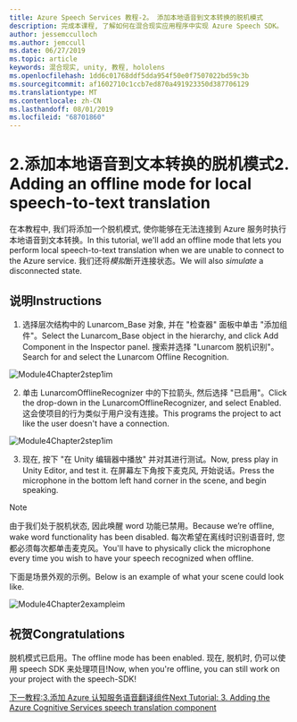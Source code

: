 ```yaml
---
title: Azure Speech Services 教程-2。 添加本地语音到文本转换的脱机模式
description: 完成本课程, 了解如何在混合现实应用程序中实现 Azure Speech SDK。
author: jessemcculloch
ms.author: jemccull
ms.date: 06/27/2019
ms.topic: article
keywords: 混合现实, unity, 教程, hololens
ms.openlocfilehash: 1dd6c01768ddf5dda954f50e0f7507022bd59c3b
ms.sourcegitcommit: af1602710c1ccb7ed870a491923350d387706129
ms.translationtype: MT
ms.contentlocale: zh-CN
ms.lasthandoff: 08/01/2019
ms.locfileid: "68701860"
---
```

# <a name="2-adding-an-offline-mode-for-local-speech-to-text-translation"></a><span data-ttu-id="e3604-105">2.添加本地语音到文本转换的脱机模式</span><span class="sxs-lookup"><span data-stu-id="e3604-105">2. Adding an offline mode for local speech-to-text translation</span></span>

<span data-ttu-id="e3604-106">在本教程中, 我们将添加一个脱机模式, 使你能够在无法连接到 Azure 服务时执行本地语音到文本转换。</span><span class="sxs-lookup"><span data-stu-id="e3604-106">In this tutorial, we'll add an offline mode that lets you perform local speech-to-text translation when we are unable to connect to the Azure service.</span></span> <span data-ttu-id="e3604-107">我们还将*模拟*断开连接状态。</span><span class="sxs-lookup"><span data-stu-id="e3604-107">We will also *simulate* a disconnected state.</span></span>

## <a name="instructions"></a><span data-ttu-id="e3604-108">说明</span><span class="sxs-lookup"><span data-stu-id="e3604-108">Instructions</span></span>

1. <span data-ttu-id="e3604-109">选择层次结构中的 Lunarcom_Base 对象, 并在 "检查器" 面板中单击 "添加组件"。</span><span class="sxs-lookup"><span data-stu-id="e3604-109">Select the Lunarcom_Base object in the hierarchy, and click Add Component in the Inspector panel.</span></span> <span data-ttu-id="e3604-110">搜索并选择 "Lunarcom 脱机识别"。</span><span class="sxs-lookup"><span data-stu-id="e3604-110">Search for and select the Lunarcom Offline Recognition.</span></span>

![Module4Chapter2step1im](images/module4chapter2step1im.PNG)

2. <span data-ttu-id="e3604-112">单击 LunarcomOfflineRecognizer 中的下拉箭头, 然后选择 "已启用"。</span><span class="sxs-lookup"><span data-stu-id="e3604-112">Click the drop-down in the LunarcomOfflineRecognizer, and select Enabled.</span></span> <span data-ttu-id="e3604-113">这会使项目的行为类似于用户没有连接。</span><span class="sxs-lookup"><span data-stu-id="e3604-113">This programs the project to act like the user doesn't have a connection.</span></span> 

![Module4Chapter2step1im](images/module4chapter2step2im.PNG)

3. <span data-ttu-id="e3604-115">现在, 按下 "在 Unity 编辑器中播放" 并对其进行测试。</span><span class="sxs-lookup"><span data-stu-id="e3604-115">Now, press play in Unity Editor, and test it.</span></span> <span data-ttu-id="e3604-116">在屏幕左下角按下麦克风, 开始说话。</span><span class="sxs-lookup"><span data-stu-id="e3604-116">Press the microphone in the bottom left hand corner in the scene, and begin speaking.</span></span> 

> [!NOTE]
> <span data-ttu-id="e3604-117">由于我们处于脱机状态, 因此唤醒 word 功能已禁用。</span><span class="sxs-lookup"><span data-stu-id="e3604-117">Because we’re offline, wake word functionality has been disabled.</span></span> <span data-ttu-id="e3604-118">每次希望在离线时识别语音时, 您都必须每次都单击麦克风。</span><span class="sxs-lookup"><span data-stu-id="e3604-118">You'll have to physically click the microphone every time you wish to have your speech recognized when offline.</span></span> 

<span data-ttu-id="e3604-119">下面是场景外观的示例。</span><span class="sxs-lookup"><span data-stu-id="e3604-119">Below is an example of what your scene could look like.</span></span>

![Module4Chapter2exampleim](images/module4chapter2exampleim.PNG)

## <a name="congratulations"></a><span data-ttu-id="e3604-121">祝贺</span><span class="sxs-lookup"><span data-stu-id="e3604-121">Congratulations</span></span>

<span data-ttu-id="e3604-122">脱机模式已启用。</span><span class="sxs-lookup"><span data-stu-id="e3604-122">The offline mode has been enabled.</span></span> <span data-ttu-id="e3604-123">现在, 脱机时, 仍可以使用 speech SDK 来处理项目!</span><span class="sxs-lookup"><span data-stu-id="e3604-123">Now, when you're offline, you can still work on your project with the speech-SDK!</span></span> 


[<span data-ttu-id="e3604-124">下一教程:3.添加 Azure 认知服务语音翻译组件</span><span class="sxs-lookup"><span data-stu-id="e3604-124">Next Tutorial: 3.  Adding the Azure Cognitive Services speech translation component</span></span>](mrlearning-speechSDK-ch3.md)

